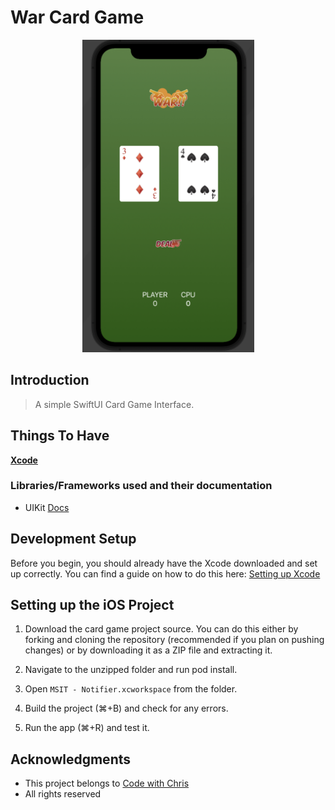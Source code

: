 # War Card Game 
<p align="center">
<img src="https://github.com/shashank195/War-Card-Game/blob/main/Interface.png" width="275" height="500">
</p>


## Introduction
> A simple SwiftUI Card Game Interface.


## Things To Have
**[Xcode](https://developer.apple.com/xcode/)**

### Libraries/Frameworks used and their documentation

- UIKit [Docs](https://developer.apple.com/documentation/uikit/)

## Development Setup

Before you begin, you should already have the Xcode downloaded and set up correctly. You can find a guide on how to do this here: [Setting up Xcode](https://developer.apple.com/library/content/documentation/IDEs/Conceptual/AppStoreDistributionTutorial/Setup/Setup.html)

## Setting up the iOS Project

1. Download the card game project source. You can do this either by forking and cloning the repository (recommended if you plan on pushing changes) or by downloading it as a ZIP file and extracting it.

2. Navigate to the unzipped folder and run pod install.

3. Open `MSIT - Notifier.xcworkspace` from the folder.

4. Build the project (⌘+B) and check for any errors.

5. Run the app (⌘+R) and test it.

## Acknowledgments

* This project belongs to [Code with Chris](https://codewithchris.com/)
* All rights reserved 
